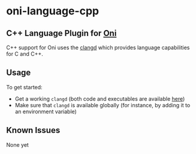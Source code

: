 # oni-language-cpp

## C++ Language Plugin for [Oni](https://github.com/extr0py/oni)

C++ support for Oni uses the [clangd](https://clang.llvm.org/extra/clangd.html) which provides language capabilities for C and C++.

## Usage

To get started:

- Get a working `clangd` (both code and executables are available [here](http://releases.llvm.org/download.html))
- Make sure that `clangd` is available globally (for instance, by adding it to an environment variable)

## Known Issues

None yet
